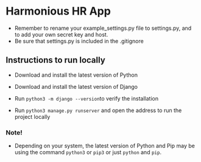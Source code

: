 # Harmonious HR App

- Remember to rename your example_settings.py file to settings.py, and to add your own secret key and host.
- Be sure that settings.py is included in the .gitignore

## Instructions to run locally

- Download and install the latest version of Python
- Download and install the latest version of Django

- Run `python3 -m django --version`to verify the installation
- Run `python3 manage.py runserver` and open the address to run the project locally

### Note! 
- Depending on your system, the latest version of Python and Pip may be using the command `python3` or `pip3` or just `python` and `pip`.
